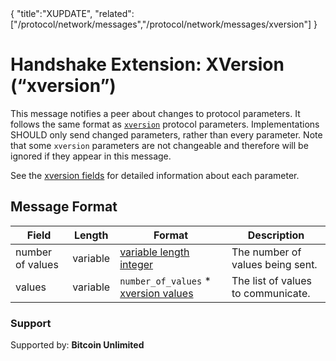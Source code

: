 <div class="cwikmeta">{
"title":"XUPDATE",
"related":["/protocol/network/messages","/protocol/network/messages/xversion"]
}</div>

# Handshake Extension: XVersion (“xversion”)

This message notifies a peer about changes to protocol parameters.
It follows the same format as [`xversion`](/protocol/network/messages/xversion) protocol parameters.
Implementations SHOULD only send changed parameters, rather than every parameter.
Note that some `xversion` parameters are not changeable and therefore will be ignored if they appear in this message.

See the [xversion fields](/protocol/network/messages/xversion#xversion-fields) for detailed information about each parameter.

## Message Format

| Field | Length | Format | Description |
|--|--|--|--|
| number of values | variable | [variable length integer](/protocol/formats/variable-length-integer) | The number of values being sent. |
| values | variable | `number_of_values` * [xversion values](/protocol/network/messages/xversion#xversion-value-format) | The list of values to communicate. |


### Support
Supported by: **Bitcoin Unlimited**
